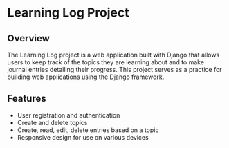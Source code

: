 # Learning Log Project

## Overview

The Learning Log project is a web application built with Django that allows users to keep track of the topics they are learning about and to make journal entries detailing their progress. This project serves as a practice for building web applications using the Django framework.

## Features

- User registration and authentication
- Create and delete topics
- Create, read, edit, delete entries based on a topic
- Responsive design for use on various devices